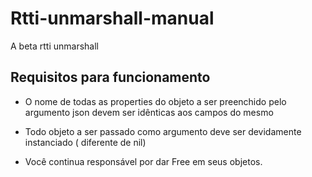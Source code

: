 # Rtti-unmarshall-manual
A beta rtti unmarshall

## Requisitos para funcionamento ##

* O nome de todas as properties do objeto a ser preenchido pelo argumento json devem ser idênticas aos campos do mesmo

* Todo objeto a ser passado como argumento deve ser devidamente instanciado ( diferente de nil)

* Você continua responsável por dar Free em seus objetos.

